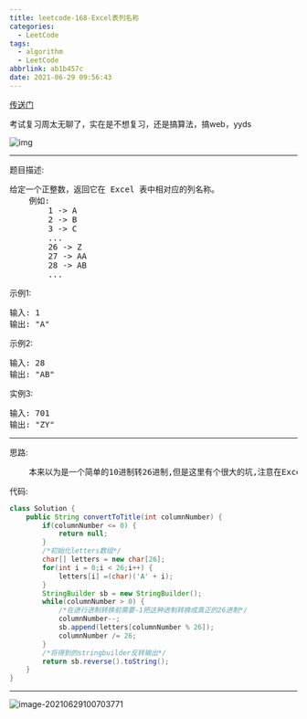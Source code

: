```yaml
---
title: leetcode-168-Excel表列名称
categories:
  - LeetCode
tags:
  - algorithm
  - LeetCode
abbrlink: ab1b457c
date: 2021-06-29 09:56:43
---
```


<a href="https://leetcode-cn.com/problems/excel-sheet-column-title/">传送门</a>

考试复习周太无聊了，实在是不想复习，还是搞算法，搞web，yyds

![img](https://gitee.com/cao_ziqiang/img/raw/master/20210629101008.jpeg)

<hr/>

题目描述:

<pre>
给定一个正整数，返回它在 Excel 表中相对应的列名称。
	例如:
        1 -> A
    	2 -> B
    	3 -> C
    	...
    	26 -> Z
    	27 -> AA
    	28 -> AB 
    	...
</pre>

示例1:

<pre>
输入: 1
输出: "A"
</pre>

示例2:

<pre>
输入: 28
输出: "AB"
</pre>

实例3:

<pre>
输入: 701
输出: "ZY"
</pre>

<hr/>

思路:

<pre>
    本来以为是一个简单的10进制转26进制,但是这里有个很大的坑,注意在Excel中,没有0的,就是说26是存在的,而0是不存在的,也就是说26要表示成为Z,而不是A0...,所以我们在进行计算的时候,有一个很关键的地方就是需要减1,不能直接模26,直接模会有数组越界。。。所以在模之前需要减1，把这种奇怪的进制转26进制！！！
</pre>

代码:

```java
class Solution {
    public String convertToTitle(int columnNumber) {
        if(columnNumber <= 0) {
            return null;
        }
        /*初始化letters数组*/
        char[] letters = new char[26];
        for(int i = 0;i < 26;i++) {
            letters[i] =(char)('A' + i);
        }
        StringBuilder sb = new StringBuilder();
        while(columnNumber > 0) {
			/*在进行进制转换前需要-1把这种进制转换成真正的26进制*/
            columnNumber--;
            sb.append(letters[columnNumber % 26]);
            columnNumber /= 26;
        }
        /*将得到的stringbuilder反转输出*/
        return sb.reverse().toString();
    }
}
```

<hr/>

![image-20210629100703771](https://gitee.com/cao_ziqiang/img/raw/master/20210629100703.png)

